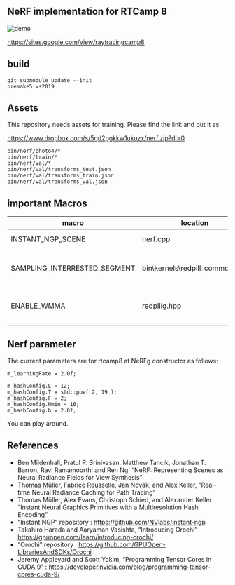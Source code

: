 ## NeRF implementation for RTCamp 8

![demo](render.png)

https://sites.google.com/view/raytracingcamp8

## build

```
git submodule update --init
premake5 vs2019
```

## Assets
This repository needs assets for training. Please find the link and put it as

https://www.dropbox.com/s/5gd2pgkkw1ukuzx/nerf.zip?dl=0

```
bin/nerf/photo4/*
bin/nerf/train/*
bin/nerf/val/*
bin/nerf/val/transforms_test.json
bin/nerf/val/transforms_train.json
bin/nerf/val/transforms_val.json
```

## important Macros
| macro      | location| Description |
| ----------- |----------- | ----------- |
| INSTANT_NGP_SCENE | nerf.cpp | 0: rtcamp8 scene, 1: lego scene |
| SAMPLING_INTERRESTED_SEGMENT | bin\kernels\redpill_common.hpp | if INSTANT_NGP_SCENE==1 then this should be 1, otherwise 0 |
| ENABLE_WMMA | redpillg.hpp | 1 is recommended at NV device. AMD device cannot compile this macro yet |

## Nerf parameter

The current parameters are for rtcamp8 at NeRFg constructor as follows:
```
m_learningRate = 2.0f;

m_hashConfig.L = 12;
m_hashConfig.T = std::pow( 2, 19 );
m_hashConfig.F = 2;
m_hashConfig.Nmin = 16;
m_hashConfig.b = 2.0f;
```

You can play around.

## References
- Ben Mildenhall, Pratul P. Srinivasan, Matthew Tancik, Jonathan T. Barron, Ravi Ramamoorthi and Ren Ng, “NeRF: Representing Scenes as Neural Radiance Fields for View Synthesis”
- Thomas Müller, Fabrice Rousselle, Jan Novák, and Alex Keller, “Real-time Neural Radiance Caching for Path Tracing”
- Thomas Müller, Alex Evans, Christoph Schied, and Alexander Keller “Instant Neural Graphics Primitives with a Multiresolution Hash Encoding”
- “Instant NGP” repository : https://github.com/NVlabs/instant-ngp
- Takahiro Harada and Aaryaman Vasishta, “Introducing Orochi” https://gpuopen.com/learn/introducing-orochi/
- “Orochi” repository : https://github.com/GPUOpen-LibrariesAndSDKs/Orochi
- Jeremy Appleyard and Scott Yokim, “Programming Tensor Cores in CUDA 9” : https://developer.nvidia.com/blog/programming-tensor-cores-cuda-9/


